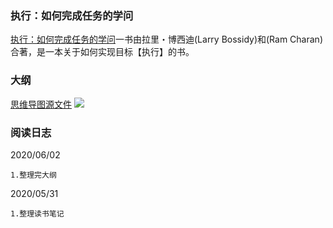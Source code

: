 ### 执行：如何完成任务的学问

[执行：如何完成任务的学问](https://book.douban.com/subject/1031207/)一书由拉里・博西迪(Larry Bossidy)和(Ram Charan)合著，是一本关于如何实现目标【执行】的书。

### 大纲

[思维导图源文件](https://github.com/hsuloong/reading-notes/tree/gh-pages-src/execution-the-discipline-of-getting-things-done/imgs/execution-outline.xmind)
![](./imgs/execution-outline.png)

### 阅读日志

2020/06/02
```
1.整理完大纲
```

2020/05/31
```
1.整理读书笔记
```

